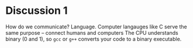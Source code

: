 # Discussion 1

How do we communicate? Language.
Computer langauges like C serve the same purpose – connect humans and computers
The CPU understands binary (0 and 1), so `gcc` or `g++` converts your code to a binary executable.